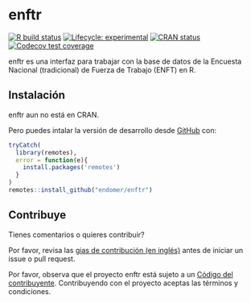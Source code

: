 
<!-- README.md is generated from README.Rmd. Please edit that file -->

# enftr

<!-- badges: start -->

[![R build
status](https://github.com/endomer/enftr/workflows/R-CMD-check/badge.svg)](https://github.com/endomer/enftr/actions)
[![Lifecycle:
experimental](https://img.shields.io/badge/lifecycle-experimental-orange.svg)](https://www.tidyverse.org/lifecycle/#experimental)
[![CRAN
status](https://www.r-pkg.org/badges/version/enftr)](https://CRAN.R-project.org/package=enftr)
[![Codecov test
coverage](https://codecov.io/gh/drdsdaniel/enftr/branch/main/graph/badge.svg)](https://codecov.io/gh/drdsdaniel/enftr?branch=main)
<!-- badges: end -->

enftr es una interfaz para trabajar con la base de datos de la Encuesta
Nacional (tradicional) de Fuerza de Trabajo (ENFT) en R.

## Instalación

enftr aun no está en CRAN.

<!-- You can install the released version of encftr from [CRAN](https://CRAN.R-project.org) with: -->
<!-- ``` r -->
<!-- install.packages("encftr") -->
<!-- ``` -->

Pero puedes intalar la versión de desarrollo desde
[GitHub](https://github.com/) con:

``` r
tryCatch(
  library(remotes),
  error = function(e){
    install.packages('remotes')
  }
)
remotes::install_github("endomer/enftr")
```

## Contribuye

Tienes comentarios o quieres contribuir?

Por favor, revisa las [gias de contribución (en
inglés)](https://endomer.github.io/enftr/CONTRIBUTING.html) antes de
iniciar un issue o pull request.

Por favor, observa que el proyecto enftr está sujeto a un [Código del
contribuyente](https://contributor-covenant.org/es/version/2/0/CODE_OF_CONDUCT.html).
Contribuyendo con el proyecto aceptas las términos y condiciones.
